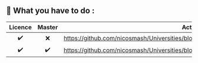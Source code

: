 ## 📢 What you have to do :

| Licence  | Master |  Activities |
| :---: | :---: | ------------- |
| :heavy_check_mark:  | :x:  | https://github.com/nicosmash/Universities/blob/main/Labs/TP_PKI_Certificate__17032023.pdf  |
| :heavy_check_mark:  | :heavy_check_mark:  | https://github.com/nicosmash/Universities/blob/main/Labs/VirtualLab_What_to_do.md  |
